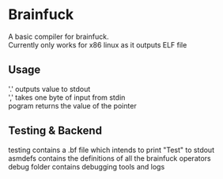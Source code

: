 <h1> Brainfuck </h1>
<p>
A basic compiler for brainfuck.<br>
Currently only works for x86 linux as it outputs ELF file
</p>
<h2> Usage </h2>
<p>
'.' outputs value to stdout<br>
',' takes one byte of input from stdin<br>
pogram returns the value of the pointer
</p>
<h2> Testing & Backend </h2>
<p>
testing contains a .bf file which intends to print "Test" to stdout<br>
asmdefs contains the definitions of all the brainfuck operators<br>
debug folder contains debugging tools and logs
</p>
